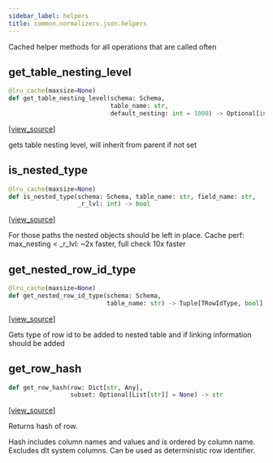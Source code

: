 ```yaml
---
sidebar_label: helpers
title: common.normalizers.json.helpers
---
```


Cached helper methods for all operations that are called often

## get\_table\_nesting\_level

```python
@lru_cache(maxsize=None)
def get_table_nesting_level(schema: Schema,
                            table_name: str,
                            default_nesting: int = 1000) -> Optional[int]
```

[[view_source]](https://github.com/dlt-hub/dlt/blob/f0690715274590fc4cacf1165e3661aaa7af1c15/dlt/common/normalizers/json/helpers.py#L44)

gets table nesting level, will inherit from parent if not set

## is\_nested\_type

```python
@lru_cache(maxsize=None)
def is_nested_type(schema: Schema, table_name: str, field_name: str,
                   _r_lvl: int) -> bool
```

[[view_source]](https://github.com/dlt-hub/dlt/blob/f0690715274590fc4cacf1165e3661aaa7af1c15/dlt/common/normalizers/json/helpers.py#L67)

For those paths the nested objects should be left in place.
Cache perf: max_nesting < _r_lvl: ~2x faster, full check 10x faster

## get\_nested\_row\_id\_type

```python
@lru_cache(maxsize=None)
def get_nested_row_id_type(schema: Schema,
                           table_name: str) -> Tuple[TRowIdType, bool]
```

[[view_source]](https://github.com/dlt-hub/dlt/blob/f0690715274590fc4cacf1165e3661aaa7af1c15/dlt/common/normalizers/json/helpers.py#L95)

Gets type of row id to be added to nested table and if linking information should be added

## get\_row\_hash

```python
def get_row_hash(row: Dict[str, Any],
                 subset: Optional[List[str]] = None) -> str
```

[[view_source]](https://github.com/dlt-hub/dlt/blob/f0690715274590fc4cacf1165e3661aaa7af1c15/dlt/common/normalizers/json/helpers.py#L124)

Returns hash of row.

Hash includes column names and values and is ordered by column name.
Excludes dlt system columns.
Can be used as deterministic row identifier.

